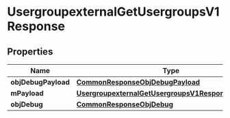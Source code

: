 
# UsergroupexternalGetUsergroupsV1Response

## Properties
Name | Type | Description | Notes
------------ | ------------- | ------------- | -------------
**objDebugPayload** | [**CommonResponseObjDebugPayload**](CommonResponseObjDebugPayload.md) |  | 
**mPayload** | [**UsergroupexternalGetUsergroupsV1ResponseMPayload**](UsergroupexternalGetUsergroupsV1ResponseMPayload.md) |  | 
**objDebug** | [**CommonResponseObjDebug**](CommonResponseObjDebug.md) |  |  [optional]



